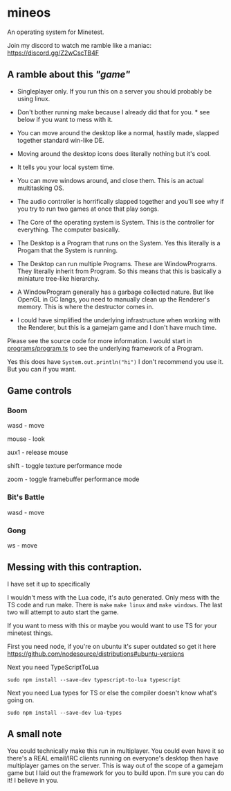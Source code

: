 # mineos
 An operating system for Minetest.

Join my discord to watch me ramble like a maniac: https://discord.gg/Z2wCscTB4F

## A ramble about this _"game"_

- Singleplayer only. If you run this on a server you should probably be using linux.

- Don't bother running make because I already did that for you. * see below if you want to mess with it.

- You can move around the desktop like a normal, hastily made, slapped together standard win-like DE.

- Moving around the desktop icons does literally nothing but it's cool.

- It tells you your local system time.

- You can move windows around, and close them. This is an actual multitasking OS.

- The audio controller is horrifically slapped together and you'll see why if you try to run two games at once that play songs.

- The Core of the operating system is System. This is the controller for everything. The computer basically.

- The Desktop is a Program that runs on the System. Yes this literally is a Progam that the System is running.

- The Desktop can run multiple Programs. These are WindowPrograms. They literally inherit from Program. So this means that this is basically a miniature tree-like hierarchy.

- A WindowProgram generally has a garbage collected nature. But like OpenGL in GC langs, you need to manually clean up the Renderer's memory. This is where the destructor comes in.

- I could have simplified the underlying infrastructure when working with the Renderer, but this is a gamejam game and I don't have much time.


Please see the source code for more information. I would start in [programs/program.ts](https://github.com/jordan4ibanez/mineos/blob/main/mods/mineos/programs/programs.ts#L10) to see the underlying framework of a Program.

Yes this does have ``System.out.println("hi")`` I don't recommend you use it. But you can if you want.

## Game controls

### Boom
wasd - move

mouse - look

aux1 - release mouse

shift - toggle texture performance mode

zoom - toggle framebuffer performance mode

### Bit's Battle
wasd - move

### Gong
ws - move

## Messing with this contraption.

I have set it up to specifically 

I wouldn't mess with the Lua code, it's auto generated. Only mess with the TS code and run make. 
There is ``make`` ``make linux`` and ``make windows``. The last two will attempt to auto start the game.

If you want to mess with this or maybe you would want to use TS for your minetest things.
 
First you need node, if you're on ubuntu it's super outdated so get it here https://github.com/nodesource/distributions#ubuntu-versions

Next you need TypeScriptToLua
```
sudo npm install --save-dev typescript-to-lua typescript
```

Next you need Lua types for TS or else the compiler doesn't know what's going on.
```
sudo npm install --save-dev lua-types
```

## A small note
You could technically make this run in multiplayer. You could even have it so there's a REAL email/IRC clients running on everyone's desktop then have multiplayer games on the server. This is way out of the scope of a gamejam game but I laid out the framework for you to build upon. I'm sure you can do it! I believe in you.